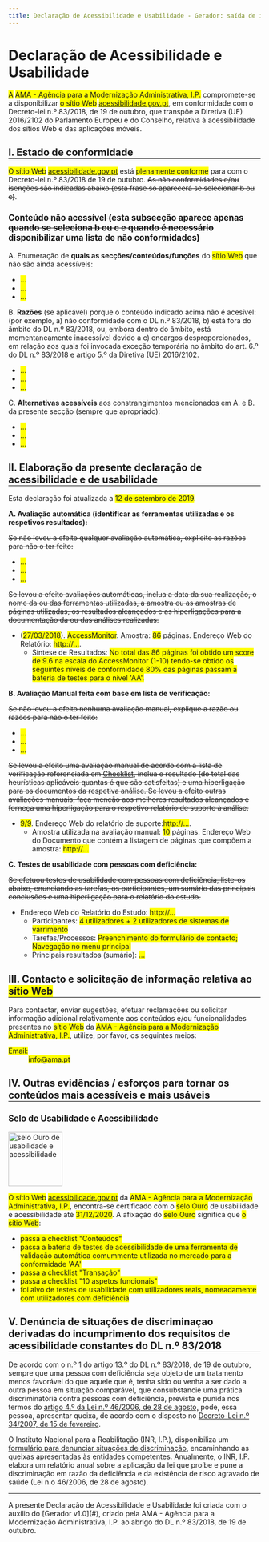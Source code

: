 ```yaml
---
title: Declaração de Acessibilidade e Usabilidade - Gerador: saída de informação
---
```

<style type="text/css">
  h2 {font-size:140%; border-bottom:1px solid #000; padding-bottom:0}
  h3 {font-size:120%;}
  span[data-print] {background-color:yellow;}
  .conditional-text {text-decoration: line-through;}
</style>

# Declaração de Acessibilidade e Usabilidade

<span data-print="statement-owner-prefix" title="O ou A">A</span> <span data-print="statement-owner">AMA - Agência para a Modernização Administrativa, I.P.</span> compromete-se a disponibilizar <span data-print="statement-webapp" title="seleciona a) sítio Web, ou b) aplicação móvel">o sítio Web</span> <a href="http://www.acessibilidade.gov.pt" data-print="webapp-url"><span data-print="webapp-name" title="http://www.acessibilidade.gov.pt">acessibilidade.gov.pt</span></a>, em conformidade com o Decreto-lei n.º 83/2018, de 19 de outubro, que transpõe a Diretiva (UE) 2016/2102 do Parlamento Europeu e do Conselho, relativa à acessibilidade dos sítios Web e das aplicações móveis.
 
## I. Estado de conformidade

<span data-print="statement-webapp" title="seleciona a) sítio Web, ou b) aplicação móvel">O sítio Web</span> <a href="http://www.acessibilidade.gov.pt" data-print="webapp-url"><span data-print="webapp-name" title="http://www.acessibilidade.gov.pt">acessibilidade.gov.pt</span></a> está <span data-print="status-compliance" title="selecionar a) plenamente conforme, b) parcialmente conforme, c) não conforme">plenamente conforme</span> para com o Decreto-lei n.º 83/2018 de 19 de outubro. <span class="conditional-text" title="(esta frase só aparecerá se selecionar b) ou c)">As não conformidades e/ou isenções são indicadas abaixo (esta frase só aparecerá se selecionar b ou c)</span>.

### <span title="esta subseção aparece apenas quando se seleciona b) ou c) e quando é necessário disponibilizar uma lista de não conformidades" class="conditional-text">Conteúdo não acessível (esta subsecção aparece apenas quando se seleciona b ou c e quando é necessário disponibilizar uma lista de não conformidades)</span>
 
A. Enumeração de <strong>quais as secções/conteúdos/funções</strong> do <span title="colocar a) sítio Web, ou b) aplicação móvel" data-print="statement-webapp">sítio Web</span> que não são ainda acessíveis:
 
<ul>
  <li><span data-print="no-compliant-which-1">...</span></li>
  <li><span data-print="no-compliant-which-2">...</span></li>
  <li><span data-print="no-compliant-which-n">...</span></li>
</ul>
 
B. <strong>Razões</strong> (se aplicável) porque o conteúdo indicado acima não é acesível: (por exemplo, a) não conformidade com o DL n.º 83/2018, b) está fora do âmbito do DL n.º 83/2018, ou, embora dentro do âmbito, está momentaneamente inacessível devido a c) encargos desproporcionados, em relação aos quais foi invocada exceção temporária no âmbito do art. 6.º do DL n.º 83/2018 e artigo 5.º da Diretiva (UE) 2016/2102.

<ul>
  <li><span data-print="no-compliant-why-1">...</span></li>
  <li><span data-print="no-compliant-why-2">...</span></li>
  <li><span data-print="no-compliant-why-n">...</span></li>
</ul>
 
C. <strong>Alternativas acessíveis</strong> aos constrangimentos mencionados em A. e B. da presente secção (sempre que apropriado):
 
<ul>
  <li><span data-print="no-compliant-alt-1">...</span></li>
  <li><span data-print="no-compliant-alt-2">...</span></li>
  <li><span data-print="no-compliant-alt-n">...</span></li>
</ul>
 
## II. Elaboração da presente declaração de acessibilidade e de usabilidade

Esta declaração foi atualizada a <span data-print="statement-date-review">12 de setembro de 2019</span>.
 
**A. Avaliação automática (identificar as ferramentas utilizadas e os respetivos resultados):** 

<span class="conditional-text" title="Se não">Se não levou a efeito qualquer avaliação automática, explicite as razões para não o ter feito:</span>
 
<ul>
  <li><span data-print="ae-no-reason1">...</span></li>
  <li><span data-print="ae-no-reason2">...</span></li>
  <li><span data-print="ae-no-reasonn">...</span></li>
</ul>
 
<span title="se Sim" class="conditional-text">Se levou a efeito avaliações automáticas, inclua a data da sua realização, o nome da ou das ferramentas utilizadas, a amostra ou as amostras de páginas utilizadas, os resultados alcançados e as hiperligações para a documentação da ou das análises realizadas.</span>

<ul>
  <li>(<span title="data" data-print="aen1_date">27/03/2018</span>). <span title="Tool" data-print="aen1_tool">AccessMonitor</span>. Amostra: <span title="sample" data-print="aen1_sample">86</span> páginas. Endereço Web do Relatório: <span data-print="aen1_more_uri">http://...</span>.
    <ul><li>Síntese de Resultados: <span data-print="aen1_findings">No total das 86 páginas foi obtido um score de 9.6 na escala do AccessMonitor (1-10) tendo-se obtido os seguintes níveis de conformidade 80% das páginas passam a bateria de testes para o nível 'AA'.</span></li>
    </ul></li>
</ul>
 
**B. Avaliação Manual feita com base em lista de verificação:**
 
<span class="conditional-text" title="Se não">Se não levou a efeito nenhuma avaliação manual, explique a razão ou razões para não o ter feito:</span>
 
<ul>
  <li><span data-print="me-no-reason1">...</span></li>
  <li><span data-print="me-no-reason2">...</span></li>
  <li><span data-print="me-no-reasonn">...</span></li>
</ul>
 
<span title="se Sim" class="conditional-text">Se levou a efeito uma avaliação manual de acordo com a lista de verificação referenciada em [Checklist](http://), inclua o resultado (do total das heurísticas aplicáveis quantas é que são satisfeitas) e uma hiperligação para os documentos da respetiva análise. Se levou a efeito outras avaliações manuais, faça menção aos melhores resultados alcançados e forneça uma hiperligação para o respetivo relatório de suporte à análise.</span>
 
<ul>
  <li><span data-print="me01-pass"><span title="pontos críticos satisfeitos">9</span>/<span title="total de pontos aplicáveis">9</span></span>. Endereço Web do relatório de suporte:<span data-print="me01-pass-url">http://...</span>.
   <ul>
    <li>Amostra utilizada na avaliação manual: <span data-print="me01-sample">10</span> páginas</span>. Endereço Web do Documento que contém a listagem de páginas que compõem a amostra: <span data-print="me01-sample-uri">http://...</span></li>
  </ul></li>
</ul>
  
**C. Testes de usabilidade com pessoas com deficiência:**

<span title="Se Sim" class="conditional-text">Se efetuou testes de usabilidade com pessoas com deficiência, liste-os abaixo, enunciando as tarefas, os participantes, um sumário das principais conclusões e uma hiperligação para o relatório do estudo.</span>
 
<ul>
  <li>Endereço Web do Relatório do Estudo: <span title="hiperligação para o relatório do estudo" data-print="tu01-uri">http://...</span>
    <ul>
      <li>Participantes: <span data-print="tu01-participants">4 utilizadores + 2 utilizadores de sistemas de varrimento</span></li>
      <li>Tarefas/Processos: <span data-print="tu01-tasks">Preenchimento do formulário de contacto; Navegação no menu principal</span></li>
      <li>Principais resultados (sumário): <span data-print="tu01-summary">...</span></li>
    </ul>
    </li>
  </ul>  
 
## III. Contacto e solicitação de informação relativa ao <span title="colocar a) sítio Web, ou b) aplicação móvel" data-print="statement-webapp">sítio Web</span>
 
Para contactar, enviar sugestões, efetuar reclamações ou solicitar informação adicional relativamente aos conteúdos e/ou funcionalidades presentes no <span title="colocar a) sítio web, ou b) aplicação móvel" data-print="statement-webapp">sítio Web</span> da <span data-print="">AMA - Agência para a Modernização Administrativa, I.P.</span>, utilize, por favor, os seguintes meios:
 
<dl data-print="contact-info">
  <dt><span data-print="titulo_1">Email:</span></dt>
  <dd><span data-print="elemento_1">info@ama.pt</span></dd>
</dl>
 
## IV. Outras evidências / esforços para tornar os conteúdos mais acessíveis e mais usáveis

### Selo de Usabilidade e Acessibilidade

<img src="https://jorgeponto.github.com/a11y/selo/ouro.png" alt="selo Ouro de usabilidade e acessibilidade" height="108">

<span data-print="statement-webapp">O sítio Web</span> <a href="http://www.acessibilidade.gov.pt" data-print="webapp-url"><span data-print="webapp-name" title="http://www.acessibilidade.gov.pt">acessibilidade.gov.pt</span></a> da <span data-print="statement-owner">AMA - Agência para a Modernização Administrativa, I.P.</span>, encontra-se certificado com o <span data-print="label-level">selo Ouro</span> de usabilidade e acessibilidade até <span data-print="label-update">31/12/2020</span>. A afixação do <span data-print="label-level">selo Ouro</span> significa que <span data-print="">o sítio Web</span>:

- <span data-print="bronze-requisito-1">passa a checklist "Conteúdos"</span>
- <span data-print="bronze-requisito-2">passa a bateria de testes de acessibilidade de uma ferramenta de validação automática comummente utilizada no mercado para a conformidade 'AA'</span>  
- <span data-print="prata-requisito-1">passa a checklist "Transação"</span>
- <span data-print="prata-requisito-2">passa a checklist "10 aspetos funcionais"</span>
- <span data-print="ouro-requisito-1">foi alvo de testes de usabilidade com utilizadores reais, nomeadamente com utilizadores com deficiência</span>
 
## V. Denúncia de situações de discriminaçao derivadas do incumprimento dos requisitos de acessibilidade constantes do DL n.º 83/2018
 
De acordo com o n.º 1 do artigo 13.º do DL n.º 83/2018, de 19 de outubro, sempre que uma pessoa com deficiência seja objeto de um tratamento menos favorável do que aquele que é, tenha sido ou venha a ser dado a outra pessoa em situação comparável, que consubstancie uma prática discriminatória contra pessoas com deficiência, prevista e punida nos termos do [artigo 4.º da Lei n.º 46/2006, de 28 de agosto,](http://data.dre.pt/eli/lei/46/2006/08/28/p/dre/pt/html) pode, essa pessoa, apresentar queixa, de acordo com o disposto no [Decreto-Lei n.º 34/2007, de 15 de fevereiro](https://data.dre.pt/eli/dec-lei/34/2007/02/15/p/dre/pt/html).
 
O Instituto Nacional para a Reabilitação (INR, I.P.), disponibiliza um [formulário para denunciar situações de discriminação](http://www.inr.pt/uploads/Formulario_queixa.rtf.rtf), encaminhando as queixas apresentadas às entidades competentes. Anualmente, o INR, I.P. elabora um relatório anual sobre a aplicação da lei que proíbe e pune a discriminação em razão da deficiência e da existência de risco agravado de saúde (Lei n.o 46/2006, de 28 de agosto).
<hr>
A presente Declaração de Acessibilidade e Usabilidade foi criada com o auxílio do [Gerador v1.0](#), criado pela AMA - Agência para a Modernização Administrativa, I.P. ao abrigo do DL n.º 83/2018, de 19 de outubro.
